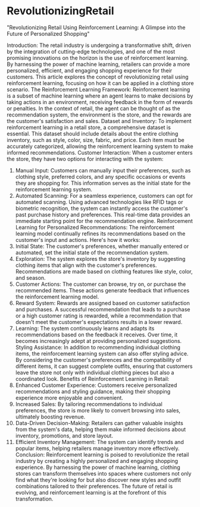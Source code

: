 # RevolutionizingRetail
"Revolutionizing Retail Using Reinforcement Learning: A Glimpse into the Future of Personalized Shopping"

Introduction:
The retail industry is undergoing a transformative shift, driven by the integration of cutting-edge technologies, and one of the most promising innovations on the horizon is the use of reinforcement learning. By harnessing the power of machine learning, retailers can provide a more personalized, efficient, and engaging shopping experience for their customers. This article explores the concept of revolutionizing retail using reinforcement learning, focusing on how it can be applied in a clothing store scenario.
The Reinforcement Learning Framework:
Reinforcement learning is a subset of machine learning where an agent learns to make decisions by taking actions in an environment, receiving feedback in the form of rewards or penalties. In the context of retail, the agent can be thought of as the recommendation system, the environment is the store, and the rewards are the customer's satisfaction and sales.
Dataset and Inventory:
To implement reinforcement learning in a retail store, a comprehensive dataset is essential. This dataset should include details about the entire clothing inventory, such as style, color, size, fabric, and price. Each item must be accurately categorized, allowing the reinforcement learning system to make informed recommendations.
Customer Interaction:
When a customer enters the store, they have two options for interacting with the system:
1. Manual Input:
   Customers can manually input their preferences, such as clothing style, preferred colors, and any specific occasions or events they are shopping for. This information serves as the initial state for the reinforcement learning system.
2. Automated Scanning:
   For a seamless experience, customers can opt for automated scanning. Using advanced technologies like RFID tags or biometric recognition, the system can instantly access the customer's past purchase history and preferences. This real-time data provides an immediate starting point for the recommendation engine.
Reinforcement Learning for Personalized Recommendations:
The reinforcement learning model continually refines its recommendations based on the customer's input and actions. Here's how it works:
1. Initial State:
   The customer's preferences, whether manually entered or automated, set the initial state of the recommendation system.
2. Exploration:
   The system explores the store's inventory by suggesting clothing items that align with the customer's preferences. Recommendations are made based on clothing features like style, color, and season.
3. Customer Actions:
   The customer can browse, try on, or purchase the recommended items. These actions generate feedback that influences the reinforcement learning model.
4. Reward System:
   Rewards are assigned based on customer satisfaction and purchases. A successful recommendation that leads to a purchase or a high customer rating is rewarded, while a recommendation that doesn't meet the customer's expectations results in a lower reward.
5. Learning:
   The system continuously learns and adapts its recommendations based on the feedback it receives. Over time, it becomes increasingly adept at providing personalized suggestions.
Styling Assistance:
In addition to recommending individual clothing items, the reinforcement learning system can also offer styling advice. By considering the customer's preferences and the compatibility of different items, it can suggest complete outfits, ensuring that customers leave the store not only with individual clothing pieces but also a coordinated look.
Benefits of Reinforcement Learning in Retail:
1. Enhanced Customer Experience: Customers receive personalized recommendations and styling guidance, making their shopping experience more enjoyable and convenient.
2. Increased Sales: By tailoring recommendations to individual preferences, the store is more likely to convert browsing into sales, ultimately boosting revenue.
3. Data-Driven Decision-Making: Retailers can gather valuable insights from the system's data, helping them make informed decisions about inventory, promotions, and store layout.
4. Efficient Inventory Management: The system can identify trends and popular items, helping retailers manage inventory more effectively.
Conclusion:
Reinforcement learning is poised to revolutionize the retail industry by creating a highly personalized and engaging shopping experience. By harnessing the power of machine learning, clothing stores can transform themselves into spaces where customers not only find what they're looking for but also discover new styles and outfit combinations tailored to their preferences. The future of retail is evolving, and reinforcement learning is at the forefront of this transformation.

